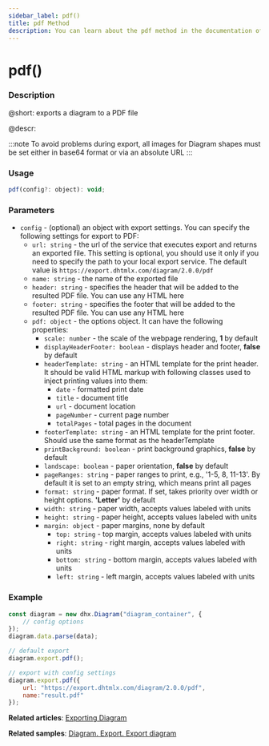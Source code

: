 ```yaml
---
sidebar_label: pdf()
title: pdf Method
description: You can learn about the pdf method in the documentation of the DHTMLX JavaScript Diagram library. Browse developer guides and API reference, try out code examples and live demos, and download a free 30-day evaluation version of DHTMLX Diagram.
---
```


# pdf()

### Description

@short: exports a diagram to a PDF file

@descr:

:::note
To avoid problems during export, all images for Diagram shapes must be set either in base64 format or via an absolute URL
:::

### Usage

~~~js
pdf(config?: object): void;
~~~

### Parameters

- `config` - (optional) an object with export settings. You can specify the following settings for export to PDF:
  - `url: string` -  the url of the service that executes export and returns an exported file. This setting is optional, you should use it only if you need to specify the path to your local export service. The default value is `https://export.dhtmlx.com/diagram/2.0.0/pdf`
  - `name: string` - the name of the exported file
  - `header: string` - specifies the header that will be added to the resulted PDF file. You can use any HTML here
  - `footer: string` - specifies the footer that will be added to the resulted PDF file. You can use any HTML here
  - `pdf: object` - the options object. It can have the following properties:
	- `scale: number` - the scale of the webpage rendering, **1** by default
	- `displayHeaderFooter: boolean` - displays header and footer, **false** by default
	- `headerTemplate: string` - an HTML template for the print header. It should be valid HTML markup with following classes used to inject printing values into them:
		- `date` - formatted print date
		- `title` - document title
		- `url` - document location
		- `pageNumber` - current page number
		- `totalPages` - total pages in the document
	- `footerTemplate: string` - an HTML template for the print footer. Should use the same format as the headerTemplate
	- `printBackground: boolean` - print background graphics, **false** by default
	- `landscape: boolean` - paper orientation, **false** by default
	- `pageRanges: string` - paper ranges to print, e.g., '1-5, 8, 11-13'. By default it is set to an empty string, which means print all pages
	- `format: string` - paper format. If set, takes priority over width or height options. **'Letter'** by default
	- `width: string` - paper width, accepts values labeled with units
	- `height: string` - paper height, accepts values labeled with units
	- `margin: object` - paper margins, none by default
		- `top: string` - top margin, accepts values labeled with units
		- `right: string` - right margin, accepts values labeled with units
		- `bottom: string` - bottom margin, accepts values labeled with units
		- `left: string` - left margin, accepts values labeled with units

### Example

~~~js {7,10-13}
const diagram = new dhx.Diagram("diagram_container", {
	// config options
});
diagram.data.parse(data);

// default export
diagram.export.pdf();

// export with config settings
diagram.export.pdf({
	url: "https://export.dhtmlx.com/diagram/2.0.0/pdf",
	name:"result.pdf"
});
~~~

**Related articles**:  [Exporting Diagram](../../../guides/data_export/)

**Related samples**: [Diagram. Export. Export diagram](https://snippet.dhtmlx.com/ybpmz0zk)